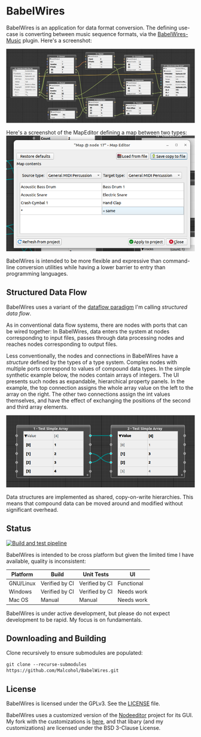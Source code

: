 # BabelWires

BabelWires is an application for data format conversion.
The defining use-case is converting between music sequence formats, via the [BabelWires-Music](https://github.com/Malcohol/BabelWires-Music) plugin.
Here's a screenshot:

![Screenshot showing several nodes wired together](Docs/screenshot.png "BabelWires screenshot showing several nodes wired together")

Here's a screenshot of the MapEditor defining a map between two types:
![Screenshot showing the MapEditor](Docs/mapEditor.png "Screenshot of the MapEditor")

BabelWires is intended to be more flexible and expressive than command-line conversion utilities while having a lower barrier to entry than programming languages.

## Structured Data Flow

BabelWires uses a variant of the [dataflow paradigm](https://en.wikipedia.org/wiki/Dataflow_programming) I'm calling _structured data flow_.

As in conventional data flow systems, there are nodes with ports that can be wired together: In BabelWires, data enters the system at nodes corresponding to input files, passes through data processing nodes and reaches nodes corresponding to output files.

Less conventionally, the nodes and connections in BabelWires have a _structure_ defined by the types of a type system.
Complex nodes with multiple ports correspond to values of compound data types.
In the simple synthetic example below, the nodes contain arrays of integers.
The UI presents such nodes as expandable, hierarchical property panels.
In the example, the top connection assigns the whole array value on the left to the array on the right.
The other two connections assign the int values themselves, and have the effect of exchanging the positions of the second and third array elements.

![Screenshot showing the manipulation of compound data](Docs/structuredDataFlow1.png)

Data structures are implemented as shared, copy-on-write hierarchies.
This means that compound data can be moved around and modified without significant overhead.

## Status

[![Build and test pipeline](https://github.com/Malcohol/BabelWires/actions/workflows/ci.yml/badge.svg)](https://github.com/Malcohol/BabelWires/actions/workflows/ci.yml)

BabelWires is intended to be cross platform but given the limited time I have available, quality is inconsistent:

| Platform | Build | Unit Tests | UI |
| -------- | --- | --- | --- | 
| GNU/Linux | Verified by CI | Verified by CI | Functional |
| Windows | Verified by CI | Verified by CI | Needs work |
| Mac OS | Manual | Manual | Needs work |

BabelWires is under active development, but please do not expect development to be rapid.
My focus is on fundamentals.

## Downloading and Building

Clone recursively to ensure submodules are populated:

```
git clone --recurse-submodules https://github.com/Malcohol/BabelWires.git
```

## License

BabelWires is licensed under the GPLv3.
See the [LICENSE](LICENSE) file.

BabelWires uses a customized version of the [Nodeeditor](https://github.com/paceholder/nodeeditor) project for its GUI.
My fork with the customizations is [here](https://github.com/Malcohol/nodeeditor/tree/Malcohol/V3ChangesForBabelwires), and that libary (and my customizations) are licensed under the BSD 3-Clause License.

